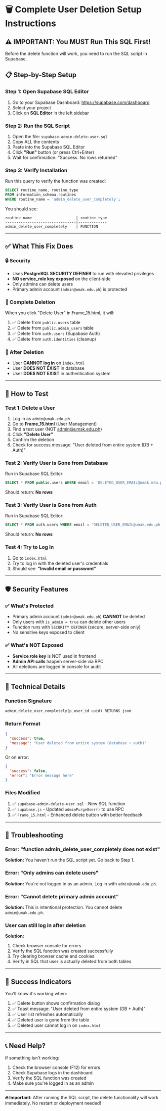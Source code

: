 # 🗑️ Complete User Deletion Setup Instructions

## ⚠️ IMPORTANT: You MUST Run This SQL First!

Before the delete function will work, you need to run the SQL script in Supabase.

## 📋 Step-by-Step Setup

### Step 1: Open Supabase SQL Editor
1. Go to your Supabase Dashboard: https://supabase.com/dashboard
2. Select your project
3. Click on **SQL Editor** in the left sidebar

### Step 2: Run the SQL Script
1. Open the file: `supabase-admin-delete-user.sql`
2. Copy ALL the contents
3. Paste into the Supabase SQL Editor
4. Click **"Run"** button (or press Ctrl+Enter)
5. Wait for confirmation: "Success. No rows returned"

### Step 3: Verify Installation
Run this query to verify the function was created:
```sql
SELECT routine_name, routine_type 
FROM information_schema.routines 
WHERE routine_name = 'admin_delete_user_completely';
```

You should see:
```
routine_name                    | routine_type
--------------------------------|-------------
admin_delete_user_completely    | FUNCTION
```

---

## ✅ What This Fix Does

### 🔒 Security
- Uses **PostgreSQL SECURITY DEFINER** to run with elevated privileges
- **NO service_role key exposed** on the client-side
- Only admins can delete users
- Primary admin account (`admin@umak.edu.ph`) is protected

### 🎯 Complete Deletion
When you click "Delete User" in Frame_15.html, it will:

1. ✅ Delete from `public.users` table
2. ✅ Delete from `public.admin_users` table
3. ✅ Delete from `auth.users` (Supabase Auth)
4. ✅ Delete from `auth.identities` (cleanup)

### 🚫 After Deletion
- User **CANNOT log in** on `index.html`
- User **DOES NOT EXIST** in database
- User **DOES NOT EXIST** in authentication system

---

## 🧪 How to Test

### Test 1: Delete a User
1. Log in as `admin@umak.edu.ph`
2. Go to **Frame_15.html** (User Management)
3. Find a test user (NOT admin@umak.edu.ph)
4. Click **"Delete User"**
5. Confirm the deletion
6. Check for success message: "User deleted from entire system (DB + Auth)"

### Test 2: Verify User is Gone from Database
Run in Supabase SQL Editor:
```sql
SELECT * FROM public.users WHERE email = 'DELETED_USER_EMAIL@umak.edu.ph';
```
Should return: **No rows**

### Test 3: Verify User is Gone from Auth
Run in Supabase SQL Editor:
```sql
SELECT * FROM auth.users WHERE email = 'DELETED_USER_EMAIL@umak.edu.ph';
```
Should return: **No rows**

### Test 4: Try to Log In
1. Go to `index.html`
2. Try to log in with the deleted user's credentials
3. Should see: **"Invalid email or password"**

---

## 🛡️ Security Features

### ✅ What's Protected
- Primary admin account (`admin@umak.edu.ph`) **CANNOT** be deleted
- Only users with `is_admin = true` can delete other users
- Function runs with `SECURITY DEFINER` (secure, server-side only)
- No sensitive keys exposed to client

### ✅ What's NOT Exposed
- **Service role key** is NOT used in frontend
- **Admin API calls** happen server-side via RPC
- All deletions are logged in console for audit

---

## 📝 Technical Details

### Function Signature
```sql
admin_delete_user_completely(p_user_id uuid) RETURNS json
```

### Return Format
```json
{
  "success": true,
  "message": "User deleted from entire system (database + auth)"
}
```

Or on error:
```json
{
  "success": false,
  "error": "Error message here"
}
```

### Files Modified
1. ✅ `supabase-admin-delete-user.sql` - New SQL function
2. ✅ `supabase.js` - Updated `adminPurgeUser()` to use RPC
3. ✅ `Frame_15.html` - Enhanced delete button with better feedback

---

## 🚨 Troubleshooting

### Error: "function admin_delete_user_completely does not exist"
**Solution:** You haven't run the SQL script yet. Go back to Step 1.

### Error: "Only admins can delete users"
**Solution:** You're not logged in as an admin. Log in with `admin@umak.edu.ph`.

### Error: "Cannot delete primary admin account"
**Solution:** This is intentional protection. You cannot delete `admin@umak.edu.ph`.

### User can still log in after deletion
**Solution:** 
1. Check browser console for errors
2. Verify the SQL function was created successfully
3. Try clearing browser cache and cookies
4. Verify in SQL that user is actually deleted from both tables

---

## 🎉 Success Indicators

You'll know it's working when:
1. ✅ Delete button shows confirmation dialog
2. ✅ Toast message: "User deleted from entire system (DB + Auth)"
3. ✅ User list refreshes automatically
4. ✅ Deleted user is gone from the table
5. ✅ Deleted user cannot log in on `index.html`

---

## 📞 Need Help?

If something isn't working:
1. Check the browser console (F12) for errors
2. Check Supabase logs in the dashboard
3. Verify the SQL function was created
4. Make sure you're logged in as an admin

---

**🔥 Important:** After running the SQL script, the delete functionality will work immediately. No restart or deployment needed!

